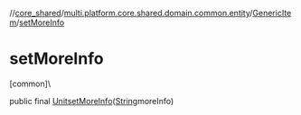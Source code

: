 //[core_shared](../../../index.md)/[multi.platform.core.shared.domain.common.entity](../index.md)/[GenericItem](index.md)/[setMoreInfo](set-more-info.md)

# setMoreInfo

[common]\

public final [Unit](https://kotlinlang.org/api/latest/jvm/stdlib/kotlin/-unit/index.html)[setMoreInfo](set-more-info.md)([String](https://docs.oracle.com/javase/8/docs/api/java/lang/String.html)moreInfo)
